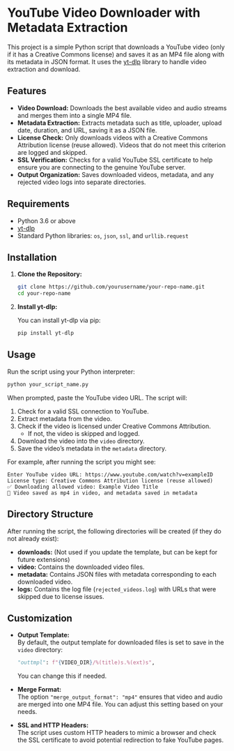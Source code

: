 
# YouTube Video Downloader with Metadata Extraction

This project is a simple Python script that downloads a YouTube video (only if it has a Creative Commons license) and saves it as an MP4 file along with its metadata in JSON format. It uses the [yt-dlp](https://github.com/yt-dlp/yt-dlp) library to handle video extraction and download.

## Features

- **Video Download:** Downloads the best available video and audio streams and merges them into a single MP4 file.
- **Metadata Extraction:** Extracts metadata such as title, uploader, upload date, duration, and URL, saving it as a JSON file.
- **License Check:** Only downloads videos with a Creative Commons Attribution license (reuse allowed). Videos that do not meet this criterion are logged and skipped.
- **SSL Verification:** Checks for a valid YouTube SSL certificate to help ensure you are connecting to the genuine YouTube server.
- **Output Organization:** Saves downloaded videos, metadata, and any rejected video logs into separate directories.

## Requirements

- Python 3.6 or above
- [yt-dlp](https://github.com/yt-dlp/yt-dlp)
- Standard Python libraries: `os`, `json`, `ssl`, and `urllib.request`

## Installation

1. **Clone the Repository:**

   ```bash
   git clone https://github.com/yourusername/your-repo-name.git
   cd your-repo-name
   ```

2. **Install yt-dlp:**

   You can install yt-dlp via pip:
   ```bash
   pip install yt-dlp
   ```

## Usage

Run the script using your Python interpreter:

```bash
python your_script_name.py
```

When prompted, paste the YouTube video URL. The script will:

1. Check for a valid SSL connection to YouTube.
2. Extract metadata from the video.
3. Check if the video is licensed under Creative Commons Attribution.
   - If not, the video is skipped and logged.
4. Download the video into the `video` directory.
5. Save the video’s metadata in the `metadata` directory.

For example, after running the script you might see:

```
Enter YouTube video URL: https://www.youtube.com/watch?v=exampleID
License type: Creative Commons Attribution license (reuse allowed)
✅ Downloading allowed video: Example Video Title
🎵 Video saved as mp4 in video, and metadata saved in metadata
```

## Directory Structure

After running the script, the following directories will be created (if they do not already exist):

- **downloads:** (Not used if you update the template, but can be kept for future extensions)
- **video:** Contains the downloaded video files.
- **metadata:** Contains JSON files with metadata corresponding to each downloaded video.
- **logs:** Contains the log file (`rejected_videos.log`) with URLs that were skipped due to license issues.

## Customization

- **Output Template:**  
  By default, the output template for downloaded files is set to save in the `video` directory:
  ```python
  "outtmpl": f"{VIDEO_DIR}/%(title)s.%(ext)s",
  ```
  You can change this if needed.

- **Merge Format:**  
  The option `"merge_output_format": "mp4"` ensures that video and audio are merged into one MP4 file. You can adjust this setting based on your needs.

- **SSL and HTTP Headers:**  
  The script uses custom HTTP headers to mimic a browser and check the SSL certificate to avoid potential redirection to fake YouTube pages.

